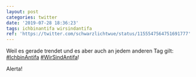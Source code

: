 ```yaml
---
layout: post
categories: twitter
date: '2019-07-28 18:36:23'
tags: ichbinantifa wirsindantifa
ref: 'https://twitter.com/schwarzlichtwue/status/1155547564751691777'
---
```

Weil es gerade trendet und es aber auch an jedem anderen Tag gilt: [#IchbinAntifa](/t/ichbinantifa) [#WirSindAntifa](/t/wirsindantifa)!

Alerta!